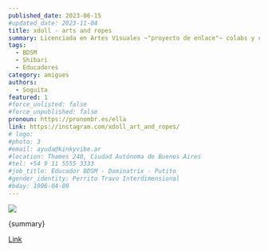 ```yaml
---
published_date: 2023-06-15
#updated_date: 2023-11-04
title: xdoll - arts and ropes
summary: Licenciada en Artes Visuales ~"proyecto de enlace"~ colabs y clases
tags:
  - BDSM
  - Shibari
  - Educadores
category: amigues
authors:
  - Soguita
featured: 1
#force_unlisted: false
#force_unpublished: false
pronoun: https://pronombr.es/ella
link: https://instagram.com/xdoll_art_and_ropes/
# logo:
#photo: 3
#email: ayuda@kinkyvibe.ar
#location: Thames 240, Ciudad Autónoma de Buenos Aires
#tel: +54 9 11 5555 3333
#job_title: Educador BDSM - Dominatrix - Putito
#gender_identity: Perrito Travo Interdimensional
#bday: 1996-04-09
---
```


<script>
    import foto from '$lib/posts/media/soguita/1.jpg';
</script>

![ ]({foto})

{summary}

[Link]({link})